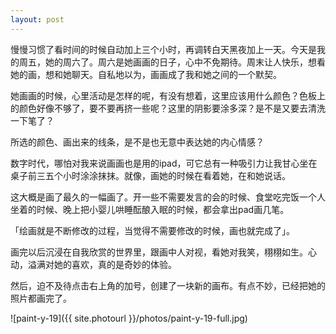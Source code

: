 ```yaml
---
layout: post
---
```


慢慢习惯了看时间的时候自动加上三个小时，再调转白天黑夜加上一天。今天是我的周五，她的周六了。周六是她画画的日子，心中不免期待。周末让人快乐，想看她的画，想和她聊天。自私地以为，画画成了我和她之间的一个默契。

她画画的时候，心里活动是怎样的呢，有没有想着，这里应该用什么颜色？色板上的颜色好像不够了，要不要再挤一些呢？这里的阴影要涂多深？是不是又要去清洗一下笔了？

所选的颜色、画出来的线条，是不是也无意中表达她的内心情感？

数字时代，哪怕对我来说画画也是用的ipad，可它总有一种吸引力让我甘心坐在桌子前三五个小时涂涂抹抹。就像，画她的时候在看着她，在和她说话。

这大概是画了最久的一幅画了。开一些不需要发言的会的时候、食堂吃完饭一个人坐着的时候、晚上把小婴儿哄睡酝酿入眠的时候，都会拿出pad画几笔。

「绘画就是不断修改的过程，当觉得不需要修改的时候，画也就完成了」。

画完以后沉浸在自我欣赏的世界里，跟画中人对视，看她对我笑，栩栩如生。心动，溢满对她的喜欢，真的是奇妙的体验。

然后，迫不及待点击右上角的加号，创建了一块新的画布。有点不妙，已经把她的照片都画完了。

![paint-y-19]({{ site.photourl }}/photos/paint-y-19-full.jpg)